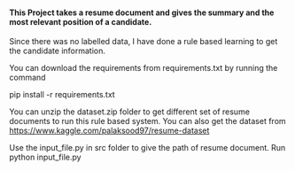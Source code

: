 #### This Project takes a resume document and gives the summary and the most relevant position of a candidate.

Since there was no labelled data, I have done a rule based learning to get the candidate information.

You can download the requirements from requirements.txt by running the command

pip install -r requirements.txt

You can unzip the dataset.zip folder to get different set of resume documents to run this rule based system.
You can also get the dataset from https://www.kaggle.com/palaksood97/resume-dataset

Use the input_file.py in src folder to give the path of resume document. 
Run python input_file.py



